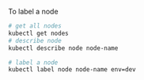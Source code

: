 To label a node

```bash
# get all nodes
kubectl get nodes
# describe node
kubectl describe node node-name

# label a node
kubectl label node node-name env=dev
```
